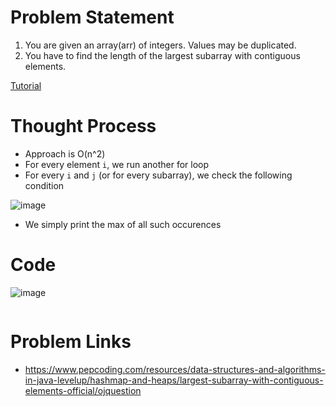 # Problem Statement
1. You are given an array(arr) of integers. Values may be duplicated.
2. You have to find the length of the largest subarray with contiguous elements.

[Tutorial](https://www.youtube.com/watch?v=37MdIo-MaSU&list=PL-Jc9J83PIiEp9DKNiaQyjuDeg3XSoVMR&index=7)

# Thought Process
- Approach is O(n^2)
- For every element `i`, we run another for loop
- For every `i` and `j` (or for every subarray), we check the following condition

![image](https://user-images.githubusercontent.com/10897423/136176263-5e536b1b-1a06-41d8-9f7d-da3abc8c129d.png)

- We simply print the max of all such occurences

# Code

![image](https://user-images.githubusercontent.com/10897423/136176454-6c80529c-9731-4368-8669-ede03b9b1bb3.png)

```cpp
```

# Problem Links
- https://www.pepcoding.com/resources/data-structures-and-algorithms-in-java-levelup/hashmap-and-heaps/largest-subarray-with-contiguous-elements-official/ojquestion
